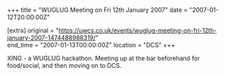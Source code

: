 +++
title = "WUGLUG Meeting on Fri 12th January 2007"
date = "2007-01-12T20:00:00Z"

[extra]
original = "https://uwcs.co.uk/events/wuglug-meeting-on-fri-12th-january-2007-1474488988319/"    
end_time = "2007-01-13T00:00:00Z"
location = "DCS"
+++

XING - a WUGLUG hackathon. Meeting up at the bar beforehand for food/social, and then moving on to DCS.

